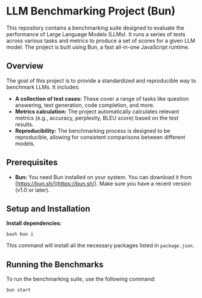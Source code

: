 # LLM Benchmarking Project (Bun)

This repository contains a benchmarking suite designed to evaluate the performance of Large Language Models (LLMs). It runs a series of tests across various tasks and metrics to produce a set of scores for a given LLM model. The project is built using Bun, a fast all-in-one JavaScript runtime.

## Overview

The goal of this project is to provide a standardized and reproducible way to benchmark LLMs. It includes:

- **A collection of test cases:** These cover a range of tasks like question answering, text generation, code completion, and more.
- **Metrics calculation:** The project automatically calculates relevant metrics (e.g., accuracy, perplexity, BLEU score) based on the test results.
- **Reproducibility:** The benchmarking process is designed to be reproducible, allowing for consistent comparisons between different models.

## Prerequisites

- **Bun:** You need Bun installed on your system. You can download it from [https://bun.sh/](https://bun.sh/). Make sure you have a recent version (v1.0 or later).

## Setup and Installation

**Install dependencies:**

`bash
    bun i
    `
    
This command will install all the necessary packages listed in `package.json`.

## Running the Benchmarks

To run the benchmarking suite, use the following command:

```bash
bun start
```
